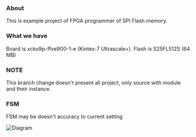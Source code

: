 ### About ###
This is example project of FPGA programmer of SPI Flash memory.
### What we have ###
Board is xcku9p-ffve900-1-e (Kintex-7 Ultrascale+).
Flash is S25FL512S (64 MB)
### NOTE ###
This branch change doesn't present all project, only source with module and their instance.
### FSM ###
FSM may be doesn't accuracy to current setting

![Diagram](https://image.ibb.co/n7fx9J/spi_loader_fsm.png)
